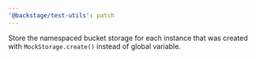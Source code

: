 ```yaml
---
'@backstage/test-utils': patch
---
```


Store the namespaced bucket storage for each instance that was created with `MockStorage.create()` instead of global variable.
